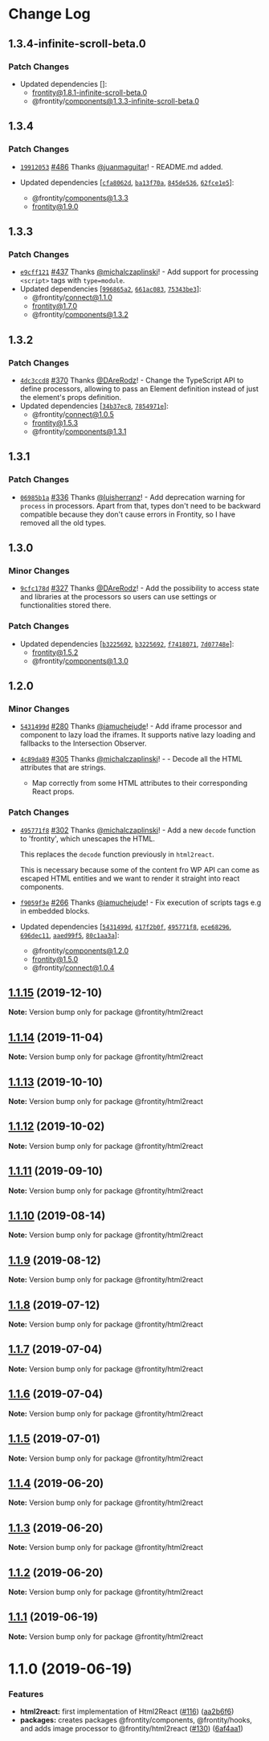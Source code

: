# Change Log

## 1.3.4-infinite-scroll-beta.0

### Patch Changes

- Updated dependencies []:
  - frontity@1.8.1-infinite-scroll-beta.0
  - @frontity/components@1.3.3-infinite-scroll-beta.0
## 1.3.4

### Patch Changes

- [`19912053`](https://github.com/frontity/frontity/commit/1991205379a103bc4ec09397cca99c1f2ba09a2d) [#486](https://github.com/frontity/frontity/pull/486) Thanks [@juanmaguitar](https://github.com/juanmaguitar)! - README.md added.

- Updated dependencies [[`cfa8062d`](https://github.com/frontity/frontity/commit/cfa8062d60ccf46b3e0c5aa5490e4e03f1b693a5), [`ba13f70a`](https://github.com/frontity/frontity/commit/ba13f70ae2a4360ca21c77aed1c920c02e9d45b8), [`845de536`](https://github.com/frontity/frontity/commit/845de536d111105dd3f636c3543170a676ac65cc), [`62fce1e5`](https://github.com/frontity/frontity/commit/62fce1e5c117faeb5902dc0ddae3b13d95cd925b)]:
  - @frontity/components@1.3.3
  - frontity@1.9.0

## 1.3.3

### Patch Changes

- [`e9cff121`](https://github.com/frontity/frontity/commit/e9cff1218289a2c84a38ae4c575db381627c86bc) [#437](https://github.com/frontity/frontity/pull/437) Thanks [@michalczaplinski](https://github.com/michalczaplinski)! - Add support for processing `<script>` tags with `type=module`.
- Updated dependencies [[`996865a2`](https://github.com/frontity/frontity/commit/996865a27690d5b89d2ef110f5b1bf3fb91da6f5), [`661ac083`](https://github.com/frontity/frontity/commit/661ac08316f44172166e79b05b47f0c15a837a9a), [`75343be3`](https://github.com/frontity/frontity/commit/75343be3154dda5b587a3065b225161af96f0488)]:
  - @frontity/connect@1.1.0
  - frontity@1.7.0
  - @frontity/components@1.3.2

## 1.3.2

### Patch Changes

- [`4dc3ccd8`](https://github.com/frontity/frontity/commit/4dc3ccd8b27a70632bc79ab593fdd8a2768ae316) [#370](https://github.com/frontity/frontity/pull/370) Thanks [@DAreRodz](https://github.com/DAreRodz)! - Change the TypeScript API to define processors, allowing to pass an Element definition instead of just the element's props definition.
- Updated dependencies [[`34b37ec8`](https://github.com/frontity/frontity/commit/34b37ec84bc4c387754f241ea56fd5eb8b13b14d), [`7854971e`](https://github.com/frontity/frontity/commit/7854971eaefa665dc5d77b0b91129c1495b0dab4)]:
  - @frontity/connect@1.0.5
  - frontity@1.5.3
  - @frontity/components@1.3.1

## 1.3.1

### Patch Changes

- [`06985b1a`](https://github.com/frontity/frontity/commit/06985b1a908b91086172aa0253ac41b5b8057be1) [#336](https://github.com/frontity/frontity/pull/336) Thanks [@luisherranz](https://github.com/luisherranz)! - Add deprecation warning for `process` in processors. Apart from that, types don't need to be backward compatible because they don't cause errors in Frontity, so I have removed all the old types.

## 1.3.0

### Minor Changes

- [`9cfc178d`](https://github.com/frontity/frontity/commit/9cfc178dc1fb67381607ca67756d629f311bb9f9) [#327](https://github.com/frontity/frontity/pull/327) Thanks [@DAreRodz](https://github.com/DAreRodz)! - Add the possibility to access state and libraries at the processors so users can use settings or functionalities stored there.

### Patch Changes

- Updated dependencies [[`b3225692`](https://github.com/frontity/frontity/commit/b32256929351b66647f64900cc59862ee7c702a7), [`b3225692`](https://github.com/frontity/frontity/commit/b32256929351b66647f64900cc59862ee7c702a7), [`f7418071`](https://github.com/frontity/frontity/commit/f741807197c4cda5df2e43f5496a121428d309bf), [`7d07748e`](https://github.com/frontity/frontity/commit/7d07748e3b19c6c4599116e95fa91a472f9e3aa3)]:
  - frontity@1.5.2
  - @frontity/components@1.3.0

## 1.2.0

### Minor Changes

- [`5431499d`](https://github.com/frontity/frontity/commit/5431499db510997374d4459ae5675c845fa90f0c) [#280](https://github.com/frontity/frontity/pull/280) Thanks [@iamuchejude](https://github.com/iamuchejude)! - Add iframe processor and component to lazy load the iframes. It supports
  native lazy loading and fallbacks to the Intersection Observer.

- [`4c89da89`](https://github.com/frontity/frontity/commit/4c89da8968533a3a340b5b5981108c092a743fb2) [#305](https://github.com/frontity/frontity/pull/305) Thanks [@michalczaplinski](https://github.com/michalczaplinski)! - - Decode all the HTML attributes that are strings.
  - Map correctly from some HTML attributes to their corresponding React props.

### Patch Changes

- [`495771f8`](https://github.com/frontity/frontity/commit/495771f83951f192f92d3162221cedc9b791e399) [#302](https://github.com/frontity/frontity/pull/302) Thanks [@michalczaplinski](https://github.com/michalczaplinski)! - Add a new `decode` function to 'frontity', which unescapes the HTML.

  This replaces the `decode` function previously in `html2react`.

  This is necessary because some of the content fro WP API can come as escaped HTML entities and we want to render it straight into react components.

- [`f9059f3e`](https://github.com/frontity/frontity/commit/f9059f3e41e6d600b6bfee1e0220b25f5efda039) [#266](https://github.com/frontity/frontity/pull/266) Thanks [@iamuchejude](https://github.com/iamuchejude)! - Fix execution of scripts tags e.g in embedded blocks.
- Updated dependencies [[`5431499d`](https://github.com/frontity/frontity/commit/5431499db510997374d4459ae5675c845fa90f0c), [`417f2b0f`](https://github.com/frontity/frontity/commit/417f2b0f0b6f5626be253eb3f1be2daf257b71ef), [`495771f8`](https://github.com/frontity/frontity/commit/495771f83951f192f92d3162221cedc9b791e399), [`ece68296`](https://github.com/frontity/frontity/commit/ece68296d4fa68d63d10bdfa528da83f826e7f18), [`696dec11`](https://github.com/frontity/frontity/commit/696dec11bb8d32f0821cca3f5ce39e27c42d60b6), [`aaed99f5`](https://github.com/frontity/frontity/commit/aaed99f56d02e96b6713d901e06bcfd631b6c92c), [`80c1aa3a`](https://github.com/frontity/frontity/commit/80c1aa3aee6cf04f46d6fa1a409abfcae2c511cc)]:
  - @frontity/components@1.2.0
  - frontity@1.5.0
  - @frontity/connect@1.0.4

## [1.1.15](https://github.com/frontity/frontity/compare/@frontity/html2react@1.1.14...@frontity/html2react@1.1.15) (2019-12-10)

**Note:** Version bump only for package @frontity/html2react

## [1.1.14](https://github.com/frontity/frontity/compare/@frontity/html2react@1.1.13...@frontity/html2react@1.1.14) (2019-11-04)

**Note:** Version bump only for package @frontity/html2react

## [1.1.13](https://github.com/frontity/frontity/compare/@frontity/html2react@1.1.12...@frontity/html2react@1.1.13) (2019-10-10)

**Note:** Version bump only for package @frontity/html2react

## [1.1.12](https://github.com/frontity/frontity/compare/@frontity/html2react@1.1.11...@frontity/html2react@1.1.12) (2019-10-02)

**Note:** Version bump only for package @frontity/html2react

## [1.1.11](https://github.com/frontity/frontity/compare/@frontity/html2react@1.1.10...@frontity/html2react@1.1.11) (2019-09-10)

**Note:** Version bump only for package @frontity/html2react

## [1.1.10](https://github.com/frontity/frontity/compare/@frontity/html2react@1.1.9...@frontity/html2react@1.1.10) (2019-08-14)

**Note:** Version bump only for package @frontity/html2react

## [1.1.9](https://github.com/frontity/frontity/compare/@frontity/html2react@1.1.8...@frontity/html2react@1.1.9) (2019-08-12)

**Note:** Version bump only for package @frontity/html2react

## [1.1.8](https://github.com/frontity/frontity/compare/@frontity/html2react@1.1.7...@frontity/html2react@1.1.8) (2019-07-12)

**Note:** Version bump only for package @frontity/html2react

## [1.1.7](https://github.com/frontity/frontity/compare/@frontity/html2react@1.1.6...@frontity/html2react@1.1.7) (2019-07-04)

**Note:** Version bump only for package @frontity/html2react

## [1.1.6](https://github.com/frontity/frontity/compare/@frontity/html2react@1.1.5...@frontity/html2react@1.1.6) (2019-07-04)

**Note:** Version bump only for package @frontity/html2react

## [1.1.5](https://github.com/frontity/frontity/compare/@frontity/html2react@1.1.4...@frontity/html2react@1.1.5) (2019-07-01)

**Note:** Version bump only for package @frontity/html2react

## [1.1.4](https://github.com/frontity/frontity/compare/@frontity/html2react@1.1.3...@frontity/html2react@1.1.4) (2019-06-20)

**Note:** Version bump only for package @frontity/html2react

## [1.1.3](https://github.com/frontity/frontity/compare/@frontity/html2react@1.1.2...@frontity/html2react@1.1.3) (2019-06-20)

**Note:** Version bump only for package @frontity/html2react

## [1.1.2](https://github.com/frontity/frontity/compare/@frontity/html2react@1.1.1...@frontity/html2react@1.1.2) (2019-06-20)

**Note:** Version bump only for package @frontity/html2react

## [1.1.1](https://github.com/frontity/frontity/compare/@frontity/html2react@1.1.0...@frontity/html2react@1.1.1) (2019-06-19)

**Note:** Version bump only for package @frontity/html2react

# 1.1.0 (2019-06-19)

### Features

- **html2react:** first implementation of Html2React ([#116](https://github.com/frontity/frontity/issues/116)) ([aa2b6f6](https://github.com/frontity/frontity/commit/aa2b6f6))
- **packages:** creates packages @frontity/components, @frontity/hooks, and adds image processor to @frontity/html2react ([#130](https://github.com/frontity/frontity/issues/130)) ([6af4aa1](https://github.com/frontity/frontity/commit/6af4aa1))
